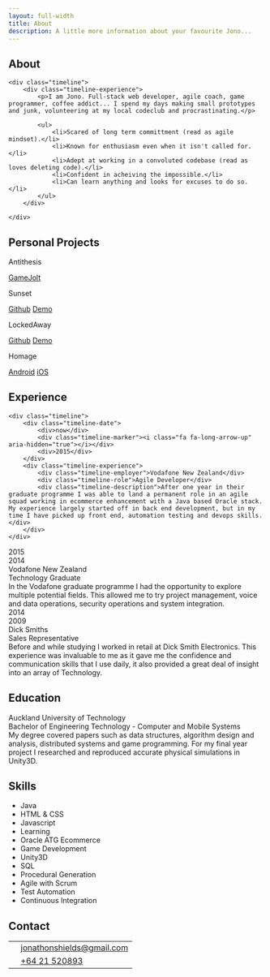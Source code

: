 ```yaml
---
layout: full-width
title: About
description: A little more information about your favourite Jono...
---
```

<section>
    <h1 class="portfolio-header">About</h1>

    <div class="timeline">
        <div class="timeline-experience">
            <p>I am Jono. Full-stack web developer, agile coach, game programmer, coffee addict... I spend my days making small prototypes and junk, volunteering at my local codeclub and procrastinating.</p>

            <ul>
                <li>Scared of long term committment (read as agile mindset).</li>
                <li>Known for enthusiasm even when it isn't called for.</li>
                <li>Adept at working in a convoluted codebase (read as loves deleting code).</li>
                <li>Confident in acheiving the impossible.</li>
                <li>Can learn anything and looks for excuses to do so.</li>
            </ul>
        </div>

    </div>
</section>

<section>
    <h1 class="portfolio-header">Personal Projects</h1>
</section>

<div class="project antithesis">
    <div>
        <p>Antithesis</p>
        <a href="http://gamejolt.com/games/antithesis/208143">GameJolt</a>
    </div>
</div>


<div class="project sunset">
    <div>
        <p>Sunset</p>
        <a href="https://github.com/foopod/sunset/">Github</a>
        <a href="https://foopod.github.io/sunset/">Demo</a>
    </div>
</div>

<div class="project lockedaway">
    <div>
        <p>LockedAway</p>
        <a href="https://github.com/foopod/locked-away">Github</a>
        <a href="http://borrowed.pw/locked-awayhttps://github.com/foopod/locked-away">Demo</a>
    </div>
</div>

<div class="project homage">
    <div>
        <p>Homage</p>
        <a href="https://play.google.com/store/apps/details?id=com.foopod.homage">Android</a>
        <a href="https://itunes.apple.com/nz/app/homage/id1099570209">iOS</a>
    </div>
</div>

<section>
    <h1 class="portfolio-header">Experience</h1>

    <div class="timeline">
        <div class="timeline-date">
            <div>now</div>
            <div class="timeline-marker"><i class="fa fa-long-arrow-up" aria-hidden="true"></i></div>
            <div>2015</div>
        </div>
        <div class="timeline-experience">
            <div class="timeline-employer">Vodafone New Zealand</div>
            <div class="timeline-role">Agile Developer</div>
            <div class="timeline-description">After one year in their graduate programme I was able to land a permanent role in an agile squad working in ecommerce enhancement with a Java based Oracle stack. My experience largely started off in back end development, but in my time I have picked up front end, automation testing and devops skills.</div>
        </div>
    </div>

<div class="timeline">
    <div class="timeline-date">
        <div>2015</div>
        <div class="timeline-marker"><i class="fa fa-long-arrow-up" aria-hidden="true"></i></div>
        <div>2014</div>
    </div>
    <div class="timeline-experience">
        <div class="timeline-employer">Vodafone New Zealand</div>
        <div class="timeline-role">Technology Graduate</div>
        <div class="timeline-description">In the Vodafone graduate programme I had the opportunity to explore multiple potential fields. This allowed me to try project management, voice and data operations, security operations and system integration.</div>
    </div>
</div>

<div class="timeline">
    <div class="timeline-date">
        <div>2014</div>
        <div class="timeline-marker"><i class="fa fa-long-arrow-up" aria-hidden="true"></i></div>
        <div>2009</div>
    </div>
    <div class="timeline-experience">
        <div class="timeline-employer">Dick Smiths</div>
        <div class="timeline-role">Sales Representative</div>
        <div class="timeline-description">Before and while studying I worked in retail at Dick Smith Electronics. This experience was invaluable to me as it gave me the confidence and communication skills that I use daily, it also provided a great deal of insight into an array of Technology.</div>
    </div>
</div>
</section>

<section>
<h1 class="portfolio-header">Education</h1>
<div class="timeline">
    <div class="timeline-experience">
        <div class="timeline-employer">Auckland University of Technology</div>
        <div class="timeline-role">Bachelor of Engineering Technology - Computer and Mobile Systems</div>
        <div class="timeline-description">My degree covered papers such as data structures, algorithm design and analysis, distributed systems and game programming. For my final year project I researched and reproduced accurate physical simulations in Unity3D.</div>
    </div>
</div>
</section>

<section>
<h1 class="portfolio-header">Skills</h1>
<div id="skills">
    <ul>
        <li>Java</li>
        <li>HTML & CSS</li>
        <li>Javascript</li>
        <li>Learning</li>
        <li>Oracle ATG Ecommerce</li>
        <li>Game Development</li>
        <li>Unity3D</li>
        <li>SQL</li>
        <li>Procedural Generation</li>
        <li>Agile with Scrum</li>
        <li>Test Automation</li>
        <li>Continuous Integration</li>
    </ul>
</div>
</section>
<section>

<h1 class="portfolio-header">Contact</h1>
<table id="contact">
    <tbody>
<!--
    <tr>
        <td class="table-center"><i class="fa fa-github-alt" aria-hidden="true"></i></td>
        <td><a href="https://github.com/foopod">foopod</a></td>
    </tr>
    <tr>
        <td class="table-center"><i class="fa fa-twitter" aria-hidden="true"></i></td>
        <td><a href="https://twitter.com/foocodes">@foocodes</a></td>
    </tr>
-->
    <tr>
        <td class="table-center"><i class="fa fa-envelope" aria-hidden="true"></i></td>
        <td><a href="mailto:jonathonshields@gmail.com">jonathonshields@gmail.com</a></td>
    </tr>
    <tr>
        <td class="table-center"><i class="fa fa-phone" aria-hidden="true"></i></td>
        <td><a href="tel:+6421520893">+64 21 520893</a></td>
    </tr>
    </tbody>
</table>
</section>


